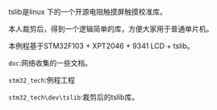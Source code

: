 tslib是linux 下的一个开源电阻触摸屏触摸校准库。

本人裁剪后，得到一个逻辑简单的库，方便大家用于普通单片机。

本例程基于STM32F103 + XPT2046 + 9341 LCD + tslib。

`doc`:网络收集的一些文档。

`stm32_tech`:例程工程

`stm32_tech\dev\tslib`:裁剪后的tslib库。

